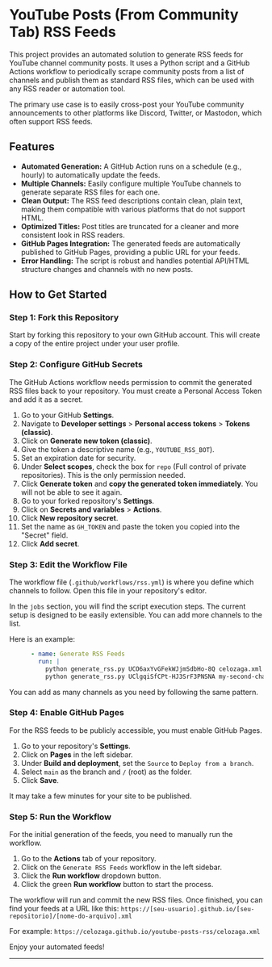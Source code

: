# YouTube Posts (From Community Tab) RSS Feeds

This project provides an automated solution to generate RSS feeds for YouTube channel community posts. It uses a Python script and a GitHub Actions workflow to periodically scrape community posts from a list of channels and publish them as standard RSS files, which can be used with any RSS reader or automation tool.

The primary use case is to easily cross-post your YouTube community announcements to other platforms like Discord, Twitter, or Mastodon, which often support RSS feeds.

## Features

* **Automated Generation:** A GitHub Action runs on a schedule (e.g., hourly) to automatically update the feeds.
* **Multiple Channels:** Easily configure multiple YouTube channels to generate separate RSS files for each one.
* **Clean Output:** The RSS feed descriptions contain clean, plain text, making them compatible with various platforms that do not support HTML.
* **Optimized Titles:** Post titles are truncated for a cleaner and more consistent look in RSS readers.
* **GitHub Pages Integration:** The generated feeds are automatically published to GitHub Pages, providing a public URL for your feeds.
* **Error Handling:** The script is robust and handles potential API/HTML structure changes and channels with no new posts.

## How to Get Started

### Step 1: Fork this Repository

Start by forking this repository to your own GitHub account. This will create a copy of the entire project under your user profile.

### Step 2: Configure GitHub Secrets

The GitHub Actions workflow needs permission to commit the generated RSS files back to your repository. You must create a Personal Access Token and add it as a secret.

1.  Go to your GitHub **Settings**.
2.  Navigate to **Developer settings** > **Personal access tokens** > **Tokens (classic)**.
3.  Click on **Generate new token (classic)**.
4.  Give the token a descriptive name (e.g., `YOUTUBE_RSS_BOT`).
5.  Set an expiration date for security.
6.  Under **Select scopes**, check the box for `repo` (Full control of private repositories). This is the only permission needed.
7.  Click **Generate token** and **copy the generated token immediately**. You will not be able to see it again.
8.  Go to your forked repository's **Settings**.
9.  Click on **Secrets and variables** > **Actions**.
10. Click **New repository secret**.
11. Set the name as `GH_TOKEN` and paste the token you copied into the "Secret" field.
12. Click **Add secret**.

### Step 3: Edit the Workflow File

The workflow file (`.github/workflows/rss.yml`) is where you define which channels to follow. Open this file in your repository's editor.

In the `jobs` section, you will find the script execution steps. The current setup is designed to be easily extensible. You can add more channels to the list.

Here is an example:
```yaml
      - name: Generate RSS Feeds
        run: |
          python generate_rss.py UCO6axYvGFekWJjmSdbHo-8Q celozaga.xml
          python generate_rss.py UClgqiSfCPt-HJ3SrF3PNSNA my-second-channel.xml
````

You can add as many channels as you need by following the same pattern.

### Step 4: Enable GitHub Pages

For the RSS feeds to be publicly accessible, you must enable GitHub Pages.

1.  Go to your repository's **Settings**.
2.  Click on **Pages** in the left sidebar.
3.  Under **Build and deployment**, set the `Source` to `Deploy from a branch`.
4.  Select `main` as the branch and `/` (root) as the folder.
5.  Click **Save**.

It may take a few minutes for your site to be published.

### Step 5: Run the Workflow

For the initial generation of the feeds, you need to manually run the workflow.

1.  Go to the **Actions** tab of your repository.
2.  Click on the `Generate RSS Feeds` workflow in the left sidebar.
3.  Click the **Run workflow** dropdown button.
4.  Click the green **Run workflow** button to start the process.

The workflow will run and commit the new RSS files. Once finished, you can find your feeds at a URL like this:
`https://[seu-usuario].github.io/[seu-repositorio]/[nome-do-arquivo].xml`

For example:
`https://celozaga.github.io/youtube-posts-rss/celozaga.xml`

Enjoy your automated feeds\!

-----
